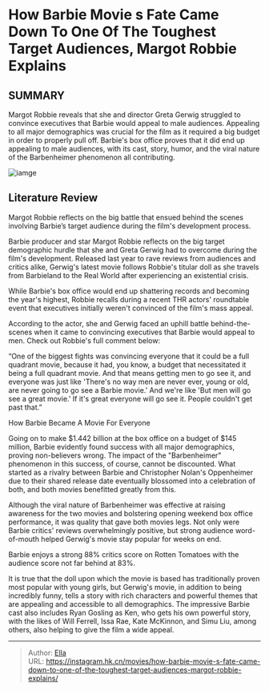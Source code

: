 # How Barbie Movie s Fate Came Down To One Of The Toughest Target Audiences, Margot Robbie Explains


## SUMMARY 



  Margot Robbie reveals that she and director Greta Gerwig struggled to convince executives that Barbie would appeal to male audiences.   Appealing to all major demographics was crucial for the film as it required a big budget in order to properly pull off.   Barbie&#39;s box office proves that it did end up appealing to male audiences, with its cast, story, humor, and the viral nature of the Barbenheimer phenomenon all contributing.  

![iamge](https://static1.srcdn.com/wordpress/wp-content/uploads/2024/01/margot-robbie-getting-her-makeup-done-in-barbie.jpg)

## Literature Review

Margot Robbie reflects on the big battle that ensued behind the scenes involving Barbie’s target audience during the film&#39;s development process.




Barbie producer and star Margot Robbie reflects on the big target demographic hurdle that she and Greta Gerwig had to overcome during the film&#39;s development. Released last year to rave reviews from audiences and critics alike, Gerwig&#39;s latest movie follows Robbie&#39;s titular doll as she travels from Barbieland to the Real World after experiencing an existential crisis.




While Barbie&#39;s box office would end up shattering records and becoming the year&#39;s highest, Robbie recalls during a recent THR actors&#39; roundtable event that executives initially weren&#39;t convinced of the film&#39;s mass appeal.


 

According to the actor, she and Gerwig faced an uphill battle behind-the-scenes when it came to convincing executives that Barbie would appeal to men. Check out Robbie&#39;s full comment below:



“One of the biggest fights was convincing everyone that it could be a full quadrant movie, because it had, you know, a budget that necessitated it being a full quadrant movie. And that means getting men to go see it, and everyone was just like &#39;There&#39;s no way men are never ever, young or old, are never going to go see a Barbie movie.’ And we&#39;re like &#39;But men will go see a great movie.&#39; If it&#39;s great everyone will go see it. People couldn&#39;t get past that.”






  


 How Barbie Became A Movie For Everyone 
          

Going on to make $1.442 billion at the box office on a budget of $145 million, Barbie evidently found success with all major demographics, proving non-believers wrong. The impact of the &#34;Barbenheimer&#34; phenomenon in this success, of course, cannot be discounted. What started as a rivalry between Barbie and Christopher Nolan&#39;s Oppenheimer due to their shared release date eventually blossomed into a celebration of both, and both movies benefitted greatly from this.

Although the viral nature of Barbenheimer was effective at raising awareness for the two movies and bolstering opening weekend box office performance, it was quality that gave both movies legs. Not only were Barbie critics&#39; reviews overwhelmingly positive, but strong audience word-of-mouth helped Gerwig&#39;s movie stay popular for weeks on end.






Barbie enjoys a strong 88% critics score on Rotten Tomatoes with the audience score not far behind at 83%.




It is true that the doll upon which the movie is based has traditionally proven most popular with young girls, but Gerwig&#39;s movie, in addition to being incredibly funny, tells a story with rich characters and powerful themes that are appealing and accessible to all demographics. The impressive Barbie cast also includes Ryan Gosling as Ken, who gets his own powerful story, with the likes of Will Ferrell, Issa Rae, Kate McKinnon, and Simu Liu, among others, also helping to give the film a wide appeal.



---

> Author: [Ella](https://instagram.hk.cn/)  
> URL: https://instagram.hk.cn/movies/how-barbie-movie-s-fate-came-down-to-one-of-the-toughest-target-audiences-margot-robbie-explains/  

